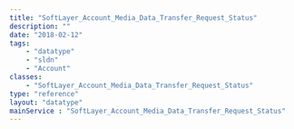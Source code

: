 ```yaml
---
title: "SoftLayer_Account_Media_Data_Transfer_Request_Status"
description: ""
date: "2018-02-12"
tags:
    - "datatype"
    - "sldn"
    - "Account"
classes:
    - "SoftLayer_Account_Media_Data_Transfer_Request_Status"
type: "reference"
layout: "datatype"
mainService : "SoftLayer_Account_Media_Data_Transfer_Request_Status"
---
```

